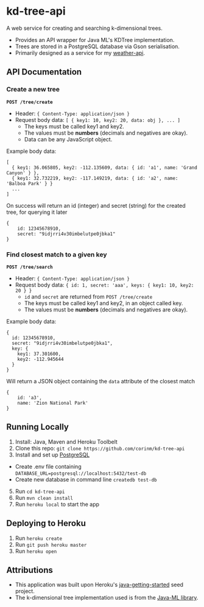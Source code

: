 # kd-tree-api

A web service for creating and searching k-dimensional trees.  
* Provides an API wrapper for Java ML's KDTree implementation.  
* Trees are stored in a PostgreSQL database via Gson serialisation.  
* Primarily designed as a service for my [weather-api](https://github.com/corinm/weather-api).  

## API Documentation
### Create a new tree
**`POST /tree/create`**  
  * Header: `{ Content-Type: application/json }`  
  * Request body data: `[ { key1: 10, key2: 20, data: obj }, ... ]`  
    * The keys must be called key1 and key2.  
    * The values must be **numbers** (decimals and negatives are okay).  
    * Data can be any JavaScript object.  

Example body data:
```
[
  { key1: 36.065805, key2: -112.135609, data: { id: 'a1', name: 'Grand Canyon' } },
  { key1: 32.732219, key2: -117.149219, data: { id: 'a2', name: 'Balboa Park' } }
  ...
]
```
On success will return an id (integer) and secret (string) for the created tree, for querying it later
```
{
    id: 12345678910,
    secret: "9idjrri4v30imbelutpe0jbka1"
}
```


### Find closest match to a given key
**`POST /tree/search`**  
  * Header: `{ Content-Type: application/json }`  
  * Request body data: `{ id: 1, secret: 'aaa', keys: { key1: 10, key2: 20 } }`  
    * `id` and `secret` are returned from `POST /tree/create`
    * The keys must be called key1 and key2, in an object called key.  
    * The values must be **numbers** (decimals and negatives are okay).  

Example body data:
```
{
  id: 12345678910,
  secret: "9idjrri4v30imbelutpe0jbka1",
  key: {
    key1: 37.301600,
    key2: -112.945644
  }
}
```
Will return a JSON object containing the `data` attribute of the closest match
```
{
    id: 'a3',
    name: 'Zion National Park'
}
```

## Running Locally

1. Install: Java, Maven and Heroku Toolbelt  
2. Clone this repo: `git clone https://github.com/corinm/kd-tree-api`  
3. Install and set up [PostgreSQL](https://www.postgresql.org/)  
  * Create .env file containing `DATABASE_URL=postgresql://localhost:5432/test-db`  
  * Create new database in command line `createdb test-db`  
5. Run `cd kd-tree-api`  
6. Run `mvn clean install`  
7. Run `heroku local` to start the app  

## Deploying to Heroku

1. Run `heroku create`  
2. Run `git push heroku master`  
3. Run `heroku open`  

## Attributions
  * This application was built upon Heroku's [java-getting-started](https://github.com/heroku/java-getting-started.git) seed project.
  * The k-dimensional tree implementation used is from the [Java-ML library](http://java-ml.sourceforge.net/).
